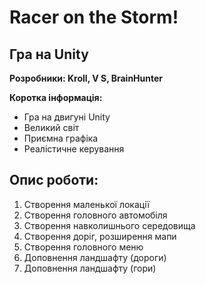 # Racer on the Storm!

## Гра на Unity

**Розробники: Kroll, V S, BrainHunter**<br>

**Коротка інформація:**

- Гра на двигуні Unity
- Великий світ
- Приємна графіка
- Реалістичне керування 

## Опис роботи:

1. Створення маленької локації
2. Створення головного автомобіля
3. Створення навколишнього середовища
4. Створення доріг, розширення мапи
5. Створення головного меню
6. Доповнення ландшафту (дороги)
7. Доповнення ландшафту (гори)
